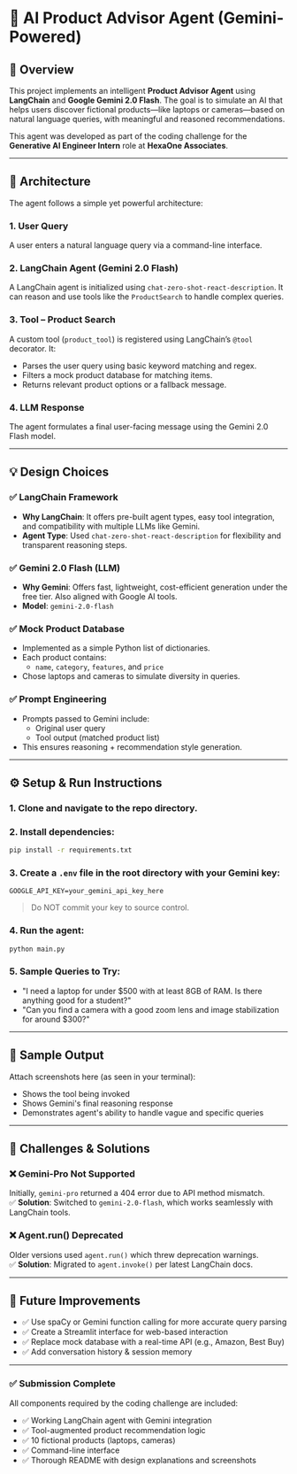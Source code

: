# 🧠 AI Product Advisor Agent (Gemini-Powered)

## 📌 Overview

This project implements an intelligent **Product Advisor Agent** using **LangChain** and **Google Gemini 2.0 Flash**. The goal is to simulate an AI that helps users discover fictional products—like laptops or cameras—based on natural language queries, with meaningful and reasoned recommendations.

This agent was developed as part of the coding challenge for the **Generative AI Engineer Intern** role at **HexaOne Associates**.

---

## 🧱 Architecture

The agent follows a simple yet powerful architecture:

### 1. **User Query**
A user enters a natural language query via a command-line interface.

### 2. **LangChain Agent (Gemini 2.0 Flash)**
A LangChain agent is initialized using `chat-zero-shot-react-description`. It can reason and use tools like the `ProductSearch` to handle complex queries.

### 3. **Tool – Product Search**
A custom tool (`product_tool`) is registered using LangChain’s `@tool` decorator. It:
- Parses the user query using basic keyword matching and regex.
- Filters a mock product database for matching items.
- Returns relevant product options or a fallback message.

### 4. **LLM Response**
The agent formulates a final user-facing message using the Gemini 2.0 Flash model.

---

## 💡 Design Choices

### ✅ LangChain Framework
- **Why LangChain**: It offers pre-built agent types, easy tool integration, and compatibility with multiple LLMs like Gemini.
- **Agent Type**: Used `chat-zero-shot-react-description` for flexibility and transparent reasoning steps.

### ✅ Gemini 2.0 Flash (LLM)
- **Why Gemini**: Offers fast, lightweight, cost-efficient generation under the free tier. Also aligned with Google AI tools.
- **Model**: `gemini-2.0-flash`

### ✅ Mock Product Database
- Implemented as a simple Python list of dictionaries.
- Each product contains:
  - `name`, `category`, `features`, and `price`
- Chose laptops and cameras to simulate diversity in queries.

### ✅ Prompt Engineering
- Prompts passed to Gemini include:
  - Original user query
  - Tool output (matched product list)
- This ensures reasoning + recommendation style generation.

---

## ⚙️ Setup & Run Instructions

### 1. Clone and navigate to the repo directory.

### 2. Install dependencies:

```bash
pip install -r requirements.txt
```

### 3. Create a `.env` file in the root directory with your Gemini key:

```env
GOOGLE_API_KEY=your_gemini_api_key_here
```

> Do NOT commit your key to source control.

### 4. Run the agent:

```bash
python main.py
```

### 5. Sample Queries to Try:
- "I need a laptop for under $500 with at least 8GB of RAM. Is there anything good for a student?"
- "Can you find a camera with a good zoom lens and image stabilization for around $300?"

---

## 🧪 Sample Output

Attach screenshots here (as seen in your terminal):
- Shows the tool being invoked
- Shows Gemini's final reasoning response
- Demonstrates agent's ability to handle vague and specific queries

---

## 🚧 Challenges & Solutions

### ❌ Gemini-Pro Not Supported
Initially, `gemini-pro` returned a 404 error due to API method mismatch.  
✅ **Solution**: Switched to `gemini-2.0-flash`, which works seamlessly with LangChain tools.

### ❌ Agent.run() Deprecated
Older versions used `agent.run()` which threw deprecation warnings.  
✅ **Solution**: Migrated to `agent.invoke()` per latest LangChain docs.

---

## 🚀 Future Improvements

- ✅ Use spaCy or Gemini function calling for more accurate query parsing
- ✅ Create a Streamlit interface for web-based interaction
- ✅ Replace mock database with a real-time API (e.g., Amazon, Best Buy)
- ✅ Add conversation history & session memory

---

### ✅ Submission Complete

All components required by the coding challenge are included:
- ✅ Working LangChain agent with Gemini integration
- ✅ Tool-augmented product recommendation logic
- ✅ 10 fictional products (laptops, cameras)
- ✅ Command-line interface
- ✅ Thorough README with design explanations and screenshots
